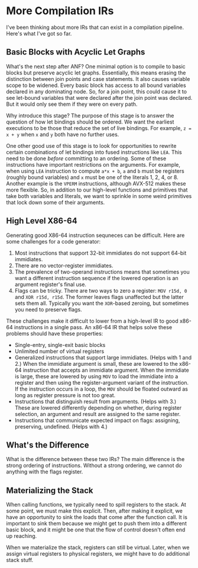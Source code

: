 # More Compilation IRs

I've been thinking about more IRs that can exist in a compilation pipeline.
Here's what I've got so far.

## Basic Blocks with Acyclic Let Graphs

What's the next step after ANF? One minimal option is to compile to basic
blocks but preserve acyclic let graphs. Essentially, this means erasing
the distinction between join points and case statements. It also causes
variable scope to be widened. Every basic block has access to all
bound variables declared in any dominating node. So, for a join point,
this could cause it to see let-bound variables that were declared
after the join point was declared. But it would only see them if
they were on every path.

Why introduce this stage? The purpose of this stage is to answer the
question of how let bindings should be ordered. We want the earliest
executions to be those that reduce the set of live bindings. For
example, `z = x + y` when `x` and `y` both have no further uses.

One other good use of this stage is to look for opportunities to
rewrite certain combinations of let bindings into fused instructions
like `LEA`. This need to be done *before* committing to an ordering.
Some of these instructions have important restrictions on the arguments.
For example, when using `LEA` instruction to compute `a*x + b`, `a`
and `b` must be registers (roughly bound variables) and `x` must be
one of the literals 1, 2, 4, or 8. Another example is the `VPERM`
instructions, although AVX-512 makes these more flexible.
So, in addition to our high-level functions
and primitives that take both variables and literals, we want
to sprinkle in some weird primitives that lock down some of their
arguments.

## High Level X86-64

Generating good X86-64 instruction sequneces can be difficult.
Here are some challenges for a code generator:

1. Most instructions that support 32-bit immidiates do not support
   64-bit immidiates.
2. There are no vector-register immidiates.
3. The prevalence of two-operand instructions means that sometimes you want
   a different instruction sequence if the lowered operation is an argument
   register's final use.
4. Flags can be tricky. There are two ways to zero a register:
   `MOV r15d, 0` and `XOR r15d, r15d`. The former leaves flags
   unaffected but the latter sets them all. Typically you want the `XOR`-based
   zeroing, but sometimes you need to preserve flags.

These challenges make it difficult to lower from a high-level IR to
good x86-64 instructions in a single pass. An x86-64 IR that helps
solve these problems should have these properties:

* Single-entry, single-exit basic blocks
* Unlimited number of virtual registers
* Generalized instructions that support large immidiates. (Helps with 1 and 2.)
  When the immidiate argument is small, these are lowered to the x86-64
  instruction that accepts an immidiate argument. When the immidiate is
  large, these are lowered by using `MOV` to load the immidiate into a
  register and then using the register-argument variant of the instruction.
  If the instruction occurs in a loop, the `MOV` should be floated outward
  as long as register pressure is not too great.
* Instructions that distinguish result from arguments. (Helps with 3.)
  These are lowered differently depending on whether, during register selection,
  an argument and result are assigned to the same register.
* Instructions that communicate expected impact on flags: assigning, preserving,
  undefined. (Helps with 4.)

## What's the Difference

What is the difference between these two IRs? The main difference is the
strong ordering of instructions. Without a strong ordering, we cannot do
anything with the flags register.

## Materializing the Stack

When calling functions, we typically need to spill registers to the stack.
At some point, we must make this explicit. Then, after making it explicit,
we have an opportunity to sink the loads that come after the function call.
It is important to sink them because we might get to push them into a
different basic block, and it might be one that the flow of control doesn't
often end up reaching.

When we materialize the stack, registers can still be virtual. Later, when
we assign virtual registers to physical registers, we might have to do
additional stack stuff.
